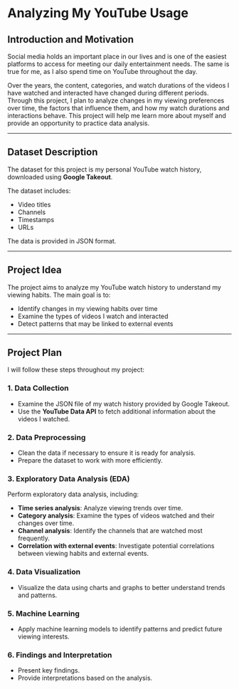 # Analyzing My YouTube Usage

## Introduction and Motivation
Social media holds an important place in our lives and is one of the easiest platforms to access for meeting our daily entertainment needs. The same is true for me, as I also spend time on YouTube throughout the day. 

Over the years, the content, categories, and watch durations of the videos I have watched and interacted have changed during different periods. Through this project, I plan to analyze changes in my viewing preferences over time, the factors that influence them, and how my watch durations and interactions behave. This project will help me learn more about myself and provide an opportunity to practice data analysis.

---

## Dataset Description
The dataset for this project is my personal YouTube watch history, downloaded using **Google Takeout**. 

The dataset includes:
- Video titles
- Channels
- Timestamps
- URLs 

The data is provided in JSON format.

---

## Project Idea
The project aims to analyze my YouTube watch history to understand my viewing habits. The main goal is to:
- Identify changes in my viewing habits over time
- Examine the types of videos I watch and interacted
- Detect patterns that may be linked to external events

---

## Project Plan
I will follow these steps throughout my project:

### 1. **Data Collection**
- Examine the JSON file of my watch history provided by Google Takeout.
- Use the **YouTube Data API** to fetch additional information about the videos I watched.

### 2. **Data Preprocessing**
- Clean the data if necessary to ensure it is ready for analysis.
- Prepare the dataset to work with more efficiently.

### 3. **Exploratory Data Analysis (EDA)**
Perform exploratory data analysis, including:
- **Time series analysis**: Analyze viewing trends over time.
- **Category analysis**: Examine the types of videos watched and their changes over time.
- **Channel analysis**: Identify the channels that are watched most frequently.
- **Correlation with external events**: Investigate potential correlations between viewing habits and external events.

### 4. **Data Visualization**
- Visualize the data using charts and graphs to better understand trends and patterns.

### 5. **Machine Learning**
- Apply machine learning models to identify patterns and predict future viewing interests.

### 6. **Findings and Interpretation**
- Present key findings.
- Provide interpretations based on the analysis.

